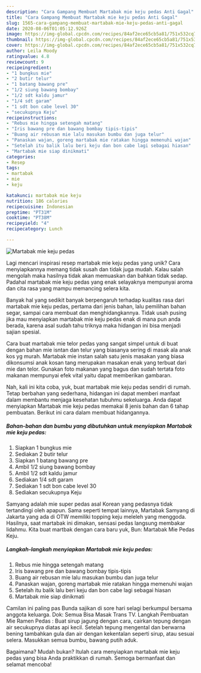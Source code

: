 ```yaml
---
description: "Cara Gampang Membuat Martabak mie keju pedas Anti Gagal"
title: "Cara Gampang Membuat Martabak mie keju pedas Anti Gagal"
slug: 1565-cara-gampang-membuat-martabak-mie-keju-pedas-anti-gagal
date: 2020-08-06T01:05:12.926Z
image: https://img-global.cpcdn.com/recipes/84af2ece65cb5a81/751x532cq70/martabak-mie-keju-pedas-foto-resep-utama.jpg
thumbnail: https://img-global.cpcdn.com/recipes/84af2ece65cb5a81/751x532cq70/martabak-mie-keju-pedas-foto-resep-utama.jpg
cover: https://img-global.cpcdn.com/recipes/84af2ece65cb5a81/751x532cq70/martabak-mie-keju-pedas-foto-resep-utama.jpg
author: Leila Moody
ratingvalue: 4.8
reviewcount: 9
recipeingredient:
- "1 bungkus mie"
- "2 butir telur"
- "1 batang bawang pre"
- "1/2 siung bawang bombay"
- "1/2 sdt kaldu jamur"
- "1/4 sdt garam"
- "1 sdt bon cabe level 30"
- "secukupnya Keju"
recipeinstructions:
- "Rebus mie hingga setengah matang"
- "Iris bawang pre dan bawang bombay tipis-tipis"
- "Buang air rebusan mie lalu masukan bumbu dan juga telur"
- "Panaskan wajan, goreng martabak mie ratakan hingga memenuhi wajan"
- "Setelah itu balik lalu beri keju dan bon cabe lagi sebagai hiasan"
- "Martabak mie siap dinikmati"
categories:
- Resep
tags:
- martabak
- mie
- keju

katakunci: martabak mie keju 
nutrition: 186 calories
recipecuisine: Indonesian
preptime: "PT31M"
cooktime: "PT38M"
recipeyield: "4"
recipecategory: Lunch

---
```



![Martabak mie keju pedas](https://img-global.cpcdn.com/recipes/84af2ece65cb5a81/751x532cq70/martabak-mie-keju-pedas-foto-resep-utama.jpg)

Lagi mencari inspirasi resep martabak mie keju pedas yang unik? Cara menyiapkannya memang tidak susah dan tidak juga mudah. Kalau salah mengolah maka hasilnya tidak akan memuaskan dan bahkan tidak sedap. Padahal martabak mie keju pedas yang enak selayaknya mempunyai aroma dan cita rasa yang mampu memancing selera kita.

Banyak hal yang sedikit banyak berpengaruh terhadap kualitas rasa dari martabak mie keju pedas, pertama dari jenis bahan, lalu pemilihan bahan segar, sampai cara membuat dan menghidangkannya. Tidak usah pusing jika mau menyiapkan martabak mie keju pedas enak di mana pun anda berada, karena asal sudah tahu triknya maka hidangan ini bisa menjadi sajian spesial.

Cara buat martabak mie telor pedas yang sangat simpel untuk di buat dengan bahan mie isntan dan telur yang biasanya sering di masak ala anak kos yg murah. Martabak mie instan salah satu jenis masakan yang biasa dikonsumsi anak kosan tang merupakan masakan enak yang terbuat dari mie dan telor. Gunakan foto makanan yang bagus dan sudah tertata foto makanan mempunyai efek vital yaitu dapat memberikan gambaran.


Nah, kali ini kita coba, yuk, buat martabak mie keju pedas sendiri di rumah. Tetap berbahan yang sederhana, hidangan ini dapat memberi manfaat dalam membantu menjaga kesehatan tubuhmu sekeluarga. Anda dapat menyiapkan Martabak mie keju pedas memakai 8 jenis bahan dan 6 tahap pembuatan. Berikut ini cara dalam membuat hidangannya.

<!--inarticleads1-->

##### Bahan-bahan dan bumbu yang dibutuhkan untuk menyiapkan Martabak mie keju pedas:

1. Siapkan 1 bungkus mie
1. Sediakan 2 butir telur
1. Siapkan 1 batang bawang pre
1. Ambil 1/2 siung bawang bombay
1. Ambil 1/2 sdt kaldu jamur
1. Sediakan 1/4 sdt garam
1. Sediakan 1 sdt bon cabe level 30
1. Sediakan secukupnya Keju


Samyang adalah mie super pedas asal Korean yang pedasnya tidak tertandingi oleh apapun. Sama seperti tempat lainnya, Martabak Samyang di Jakarta yang ada di OTW memiliki topping keju meleleh yang menggoda. Hasilnya, saat martabak ini dimakan, sensasi pedas langsung membakar lidahmu. Kita buat martbak dengan cara baru yuk, Bun: Martabak Mie Pedas Keju. 

<!--inarticleads2-->

##### Langkah-langkah menyiapkan Martabak mie keju pedas:

1. Rebus mie hingga setengah matang
1. Iris bawang pre dan bawang bombay tipis-tipis
1. Buang air rebusan mie lalu masukan bumbu dan juga telur
1. Panaskan wajan, goreng martabak mie ratakan hingga memenuhi wajan
1. Setelah itu balik lalu beri keju dan bon cabe lagi sebagai hiasan
1. Martabak mie siap dinikmati


Camilan ini paling pas Bunda sajikan di sore hari selagi berkumpul bersama anggota keluarga. Dok: Semua Bisa Masak Trans TV. Langkah Pembuatan Mie Ramen Pedas : Buat sirup jagung dengan cara, cairkan tepung dengan air secukupnya diatas api kecil. Setelah tepung mengental dan berwarna bening tambahkan gula dan air dengan kekentalan seperti sirup, atau sesuai selera. Masukkan semua bumbu, bawang putih aduk. 

Bagaimana? Mudah bukan? Itulah cara menyiapkan martabak mie keju pedas yang bisa Anda praktikkan di rumah. Semoga bermanfaat dan selamat mencoba!
